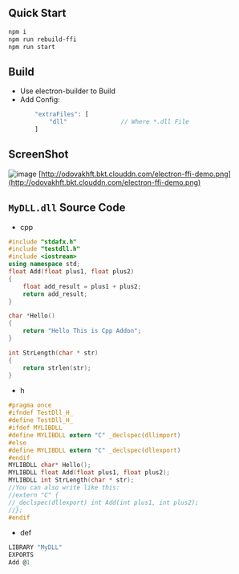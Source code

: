 ## Quick Start

```bash
npm i
npm run rebuild-ffi
npm run start
```

## Build

- Use electron-builder to Build
- Add Config:
    ```js
        "extraFiles": [
            "dll"               // Where *.dll File
        ]
    ```
## ScreenShot

![image](http://odovakhft.bkt.clouddn.com/electron-ffi-demo.png)
[http://odovakhft.bkt.clouddn.com/electron-ffi-demo.png](http://odovakhft.bkt.clouddn.com/electron-ffi-demo.png)

## `MyDLL.dll` Source Code

- cpp

```cpp
#include "stdafx.h"
#include "testdll.h"
#include <iostream>
using namespace std;
float Add(float plus1, float plus2)
{
	float add_result = plus1 + plus2;
	return add_result;
}

char *Hello()
{
	return "Hello This is Cpp Addon";
}

int StrLength(char * str)
{
	return strlen(str);
}
```

- h
```h
#pragma once
#ifndef TestDll_H_
#define TestDll_H_
#ifdef MYLIBDLL
#define MYLIBDLL extern "C" _declspec(dllimport) 
#else
#define MYLIBDLL extern "C" _declspec(dllexport) 
#endif
MYLIBDLL char* Hello();
MYLIBDLL float Add(float plus1, float plus2);
MYLIBDLL int StrLength(char * str);
//You can also write like this:
//extern "C" {
//_declspec(dllexport) int Add(int plus1, int plus2);
//};
#endif
```


- def

```def
LIBRARY "MyDLL"
EXPORTS
Add @1
```
